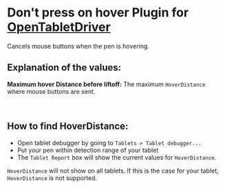# Don't press on hover Plugin for [OpenTabletDriver](https://github.com/OpenTabletDriver/OpenTabletDriver)

Cancels mouse buttons when the pen is hovering.

## Explanation of the values:

**Maximum hover Distance before liftoff:** The maximum `HoverDistance` where mouse buttons are sent.

<br>

## How to find HoverDistance:
- Open tablet debugger by going to `Tablets > Tablet debugger...`
- Put your pen within detection range of your tablet
- The `Tablet Report` box will show the current values for `HoverDistance`.

`HoverDistance` will not show on all tablets. If this is the case for your tablet, `HoverDistance` is not supported.
